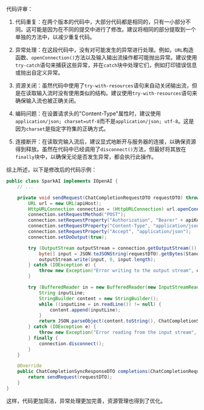 代码评审：

1. 代码重复：在两个版本的代码中，大部分代码都是相同的，只有一小部分不同。这可能是因为在不同的提交中进行了修改。建议将相同的部分提取到一个单独的方法中，以减少重复代码。

2. 异常处理：在这段代码中，没有对可能发生的异常进行处理。例如，`URL`构造函数、`openConnection()`方法以及输入输出流操作都可能抛出异常。建议使用`try-catch`语句来捕获这些异常，并在`catch`块中处理它们，例如打印错误信息或抛出自定义异常。

3. 资源关闭：虽然代码中使用了`try-with-resources`语句来自动关闭输出流，但是在读取输入流时没有使用类似的结构。建议使用`try-with-resources`语句来确保输入流也被正确关闭。

4. 编码问题：在设置请求头的"Content-Type"属性时，建议使用`application/json; charset=utf-8`而不是`application/json; utf-8`。这是因为`charset`是指定字符集的正确方式。

5. 连接断开：在读取完输入流后，建议显式地断开与服务器的连接，以确保资源得到释放。虽然在代码中已经调用了`disconnect()`方法，但最好将其放在`finally`块中，以确保无论是否发生异常，都会执行此操作。

综上所述，以下是修改后的代码示例：

```java
public class SparkAI implements IOpenAI {
    // ...

    private void sendRequest(ChatCompletionRequestDTO requestDTO) throws Exception {
        URL url = new URL(apiHost);
        HttpURLConnection connection = (HttpURLConnection) url.openConnection();
        connection.setRequestMethod("POST");
        connection.setRequestProperty("Authorization", "Bearer" + apiKey);
        connection.setRequestProperty("Content-Type", "application/json; charset=utf-8");
        connection.setRequestProperty("Accept", "application/json");
        connection.setDoOutput(true);

        try (OutputStream outputStream = connection.getOutputStream()) {
            byte[] input = JSON.toJSONString(requestDTO).getBytes(StandardCharsets.UTF_8);
            outputStream.write(input, 0, input.length);
        } catch (IOException e) {
            throw new Exception("Error writing to the output stream", e);
        }

        try (BufferedReader in = new BufferedReader(new InputStreamReader(connection.getInputStream()))) {
            String inputLine;
            StringBuilder content = new StringBuilder();
            while ((inputLine = in.readLine()) != null) {
                content.append(inputLine);
            }
            return JSON.parseObject(content.toString(), ChatCompletionSyncResponseDTO.class);
        } catch (IOException e) {
            throw new Exception("Error reading from the input stream", e);
        } finally {
            connection.disconnect();
        }
    }

    @Override
    public ChatCompletionSyncResponseDTO completions(ChatCompletionRequestDTO requestDTO) throws Exception {
        return sendRequest(requestDTO);
    }
}
```

这样，代码更加简洁，异常处理更加完善，资源管理也得到了优化。